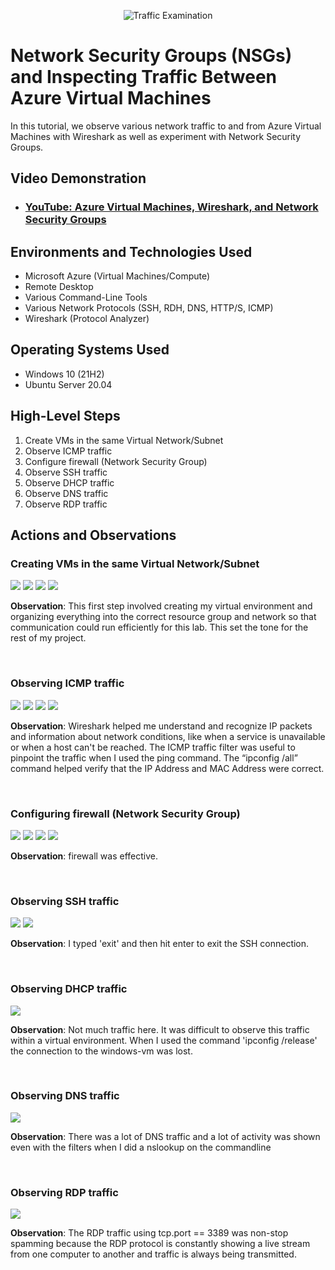 <p align="center">
<img src="https://i.imgur.com/Ua7udoS.png" alt="Traffic Examination"/>
</p>

<h1>Network Security Groups (NSGs) and Inspecting Traffic Between Azure Virtual Machines</h1>
In this tutorial, we observe various network traffic to and from Azure Virtual Machines with Wireshark as well as experiment with Network Security Groups. <br />


<h2>Video Demonstration</h2>

- ### [YouTube: Azure Virtual Machines, Wireshark, and Network Security Groups](https://www.youtube.com)

<h2>Environments and Technologies Used</h2>

- Microsoft Azure (Virtual Machines/Compute)
- Remote Desktop
- Various Command-Line Tools
- Various Network Protocols (SSH, RDH, DNS, HTTP/S, ICMP)
- Wireshark (Protocol Analyzer)

<h2>Operating Systems Used </h2>

- Windows 10 (21H2)
- Ubuntu Server 20.04

<h2>High-Level Steps</h2>

 1) Create VMs in the same Virtual Network/Subnet
 2) Observe ICMP traffic
 3) Configure firewall (Network Security Group)
 4) Observe SSH traffic
 5) Observe DHCP traffic
 6) Observe DNS traffic
 7) Observe RDP traffic

<h2>Actions and Observations</h2>

<h3>Creating VMs in the same Virtual Network/Subnet</h3>
<p>
<img src="https://github.com/BrianRivera22/azure_network_protocols/blob/main/Azure%20Network%20Protocols/1.png"/>
<img src="https://github.com/BrianRivera22/azure_network_protocols/blob/main/Azure%20Network%20Protocols/2.png"/>
<img src="https://github.com/BrianRivera22/azure_network_protocols/blob/main/Azure%20Network%20Protocols/3.png"/>
<img src="https://github.com/BrianRivera22/azure_network_protocols/blob/main/Azure%20Network%20Protocols/4.png"/>
</p>
<p>
<b>Observation</b>: This first step involved creating my virtual environment and organizing everything into the correct resource group and network so that communication could run efficiently for this lab. This set the tone for the rest of my project.
</p>
<br />

<h3>Observing ICMP traffic</h3>
<p>
<img src="https://github.com/BrianRivera22/azure_network_protocols/blob/main/Azure%20Network%20Protocols/5.png"/>
<img src="https://github.com/BrianRivera22/azure_network_protocols/blob/main/Azure%20Network%20Protocols/6.png"/>
<img src="https://github.com/BrianRivera22/azure_network_protocols/blob/main/Azure%20Network%20Protocols/7.png"/>
<img src="https://github.com/BrianRivera22/azure_network_protocols/blob/main/Azure%20Network%20Protocols/8.png"/> 
</p>
<p>
<b>Observation</b>: Wireshark helped me understand and recognize IP packets and information about network conditions, like when a service is unavailable or when a host can't be reached. The ICMP traffic filter was useful to pinpoint the traffic when I used the ping command. The “ipconfig /all” command helped verify that the IP Address and MAC Address were correct.
</p>
<br />

<h3>Configuring firewall (Network Security Group)</h3>
<p>
<img src="https://github.com/BrianRivera22/azure_network_protocols/blob/main/Azure%20Network%20Protocols/9.png"/>
<img src="https://github.com/BrianRivera22/azure_network_protocols/blob/main/Azure%20Network%20Protocols/10.png"/>
<img src="https://github.com/BrianRivera22/azure_network_protocols/blob/main/Azure%20Network%20Protocols/11.png"/>
<img src="https://github.com/BrianRivera22/azure_network_protocols/blob/main/Azure%20Network%20Protocols/12.png"/> 
</p>
<p>
<b>Observation</b>: firewall was effective. 
</p>
<br />

<h3>Observing SSH traffic</h3>
<p>
<img src="https://github.com/BrianRivera22/azure_network_protocols/blob/main/Azure%20Network%20Protocols/13.png"/>
<img src="https://github.com/BrianRivera22/azure_network_protocols/blob/main/Azure%20Network%20Protocols/14.png"/> 
</p>
<p>
<b>Observation</b>: I typed 'exit' and then hit enter to exit the SSH connection.
</p>
<br />

<h3>Observing DHCP traffic</h3>
<p>
<img src="https://github.com/BrianRivera22/azure_network_protocols/blob/main/Azure%20Network%20Protocols/15.png"/>
</p>
<p>
<b>Observation</b>: Not much traffic here. It was difficult to observe this traffic within a virtual environment. When I used the command 'ipconfig /release' the connection to the windows-vm was lost.
</p>
<br />

<h3>Observing DNS traffic</h3>
<p>
<img src="https://github.com/BrianRivera22/azure_network_protocols/blob/main/Azure%20Network%20Protocols/16.png"/>
</p>
<p>
<b>Observation</b>: There was a lot of DNS traffic and a lot of activity was shown even with the filters when I did a nslookup on the commandline
</p>
<br />

<h3>Observing RDP traffic</h3>
<p>
<img src="https://github.com/BrianRivera22/azure_network_protocols/blob/main/Azure%20Network%20Protocols/17.png"/>
</p>
<p>
<b>Observation</b>: The RDP traffic using tcp.port == 3389 was non-stop spamming because the RDP protocol is constantly showing a live stream from one computer to another and traffic is always being transmitted.
</p>
<br />
